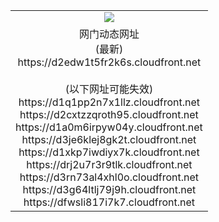 ﻿<table>
  <tr></tr>
  <tr><td colspan=2 align=center><img src="https://d2edw1t5fr2k6s.cloudfront.net/Up/oGate.jpg" /></td></tr>
  <tr><td colspan=2 align=center>网门动态网址<br/>(最新)
<br>https://d2edw1t5fr2k6s.cloudfront.net
<br/><br/>(以下网址可能失效)
<br>https://d1q1pp2n7x1llz.cloudfront.net
<br>https://d2cxtzzqroth95.cloudfront.net
<br>https://d1a0m6irpyw04y.cloudfront.net
<br>https://d3je6klej8gk2t.cloudfront.net
<br>https://d1xkp7iwdiyx7k.cloudfront.net
<br>https://drj2u7r3r9tlk.cloudfront.net
<br>https://d3rn73al4xhl0o.cloudfront.net
<br>https://d3g64ltlj79j9h.cloudfront.net
<br>https://dfwsli817i7k7.cloudfront.net
    </td>
  </tr>
</table>
